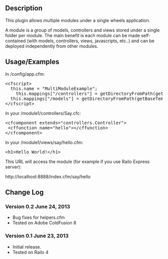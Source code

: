 <h2>Description</h2>
<p>This plugin allows multiple modules under a single wheels application. </p>
<p> A module is a group of models, controllers and views stored under a single folder per module. The main benefit is each module can be made self-contained (with models, controllers, views, javascripts, etc..) and can be deployed independently from other modules.</p>

<h2>Usage/Examples</h2>
<p>In /config/app.cfm:</p>
<p>
  <pre>&lt;cfscript&gt;<br />  this.name = &quot;MultiModuleExample&quot;;<br />	this.mappings[&quot;/controllers&quot;] = getDirectoryFromPath(getBaseTemplatePath()) &amp; &quot;controllers&quot;;<br />	this.mappings[&quot;/models&quot;] = getDirectoryFromPath(getBaseTemplatePath()) &amp; &quot;models&quot;;<br />&lt;/cfscript&gt;</pre>
In your /module1/controllers/Say.cfc: </p>
<p>
  <pre>&lt;cfcomponent extends=&quot;controllers.Controller&quot;&gt;<br />	&lt;cffunction name=&quot;hello&quot;&gt;&lt;/cffunction&gt;<br />&lt;/cfcomponent&gt;</pre>
In your /module1/views/say/hello.cfm:</p>
<p>
  <pre>&lt;h1&gt;Hello World!&lt;/h1&gt;</pre>
This URL will access the module (for example if you use Railo Express server):</p>
<p>http://localhost:8888/index.cfm/say/hello</p>
<h2>Change Log</h2>
<h3>Version 0.2 June 24, 2013</h3>
<ul>
  <li>Bug fixes for helpers.cfm</li>
  <li>Tested on Adobe ColdFusion 8</li>
</ul>
<h3>Version 0.1 June 23, 2013</h3>
<ul>
  <li>Initial release.</li>
  <li>Tested on Railo 4</li>
</ul>
<p>&nbsp;</p>
<p><br />
</p>
